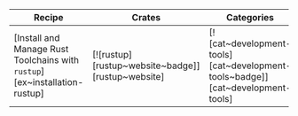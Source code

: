 | Recipe | Crates | Categories |
|--------|--------|------------|
| [Install and Manage Rust Toolchains with `rustup`][ex~installation-rustup] | [![rustup][rustup~website~badge]][rustup~website] | [![cat~development-tools][cat~development-tools~badge]][cat~development-tools] |
